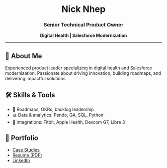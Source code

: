 
<div align="center">
	<h1>Nick Nhep</h1>
	<h3>Senior Technical Product Owner</h3>
	<p><b>Digital Health | Salesforce Modernization</b></p>
</div>

---

## 🚀 About Me
Experienced product leader specializing in digital health and Salesforce modernization. Passionate about driving innovation, building roadmaps, and delivering impactful solutions.

## 🛠️ Skills & Tools
- 🧭 Roadmaps, OKRs, backlog leadership
- 📊 Data & analytics: Pendo, GA, SQL, Python
- 🏥 Integrations: Fitbit, Apple Health, Dexcom G7, Libre 3

## 📂 Portfolio
- [Case Studies](./case-studies)
- [Resume (PDF)](#)
- [LinkedIn](https://www.linkedin.com/)
